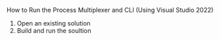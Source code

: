How to Run the Process Multiplexer and CLI (Using Visual Studio 2022)
1. Open an existing solution
2. Build and run the soultion
